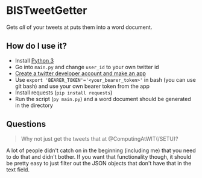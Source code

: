 # BISTweetGetter

Gets *all* of your tweets at puts them into a word document.

## How do I use it?

* Install [Python 3](https://www.python.org/downloads/)
* Go into `main.py` and change `user_id` to your own twitter id
* [Create a twitter developer account and make an app](https://developer.twitter.com/en/apply-for-access)
* Use `export 'BEARER_TOKEN'='<your_bearer_token>'` in bash (you can use git bash) and use your own bearer token from the app
* Install requests (`pip install requests`)
* Run the script (`py main.py`) and a word document should be generated in the directory

## Questions

> Why not just get the tweets that at @ComputingAtWIT(/SETU)?

A lot of people didn't catch on in the beginning (including me) that you need to do that and didn't bother. If you want that functionality though, it should be pretty easy to just filter out the JSON objects that don't have that in the text field.
